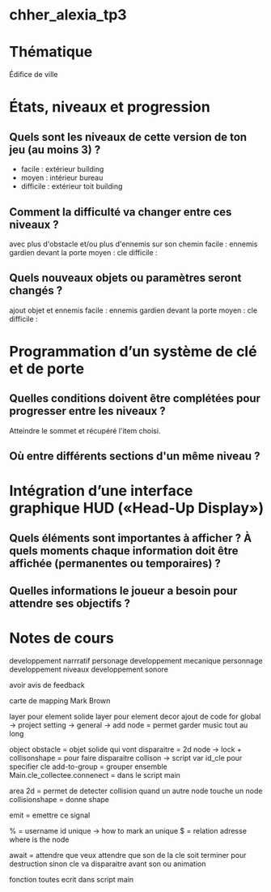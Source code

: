 # chher_alexia_tp3

# Thématique 
Édifice de ville

# États, niveaux et progression 
## Quels sont les niveaux de cette version de ton jeu (au moins 3) ? 
- facile : extérieur building
- moyen : intérieur bureau
- difficile : extérieur toit building

## Comment la difficulté va changer entre ces niveaux ? 
avec plus d'obstacle et/ou plus d'ennemis sur son chemin
facile : ennemis gardien devant la porte
moyen : cle 
difficile :

## Quels nouveaux objets ou paramètres seront changés ?
ajout objet et ennemis
facile : ennemis gardien devant la porte
moyen : cle 
difficile : 

# Programmation d’un système de clé et de porte

## Quelles conditions doivent être complétées pour progresser entre les niveaux ? 
Atteindre le sommet et récupéré l'item choisi.

## Où entre différents sections d'un même niveau ?

# Intégration d’une interface graphique HUD («Head-Up Display»)

## Quels éléments sont importantes à afficher ? À quels moments chaque information doit être affichée (permanentes ou temporaires) ?

## Quelles informations le joueur a besoin pour attendre ses objectifs ?


# Notes de cours
developpement narrratif personage
developpement mecanique personnage
developpement niveaux
developpement sonore

avoir avis de feedback

carte de mapping Mark Brown


layer pour element solide
layer pour element decor
ajout de code for global -> project setting  -> general -> add node = permet garder music tout au long

object obstacle = objet solide qui vont disparaitre = 2d node -> lock + collisonshape = pour faire disparaitre collison -> script 
var id_cle pour specifier cle
add-to-group = grouper ensemble 
Main.cle_collectee.connenect = dans le script main 


area 2d = permet de detecter collision quand un autre node touche un node
collisionshape = donne shape

emit = emettre ce signal

% = username id unique -> how to mark an unique 
$ = relation adresse where is the node

await = attendre que 
veux attendre que son de la cle soit terminer pour destruction sinon cle va disparaitre avant son ou animation

fonction toutes ecrit dans script main 

